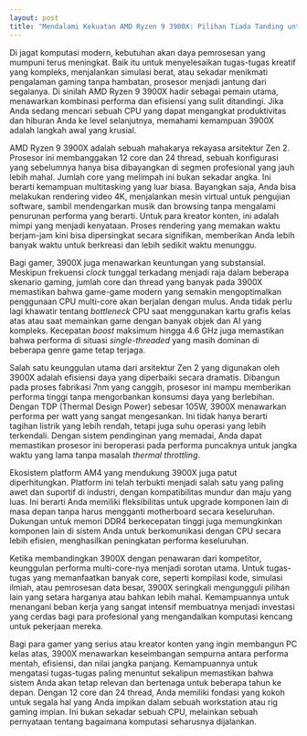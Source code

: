 ```yaml
---
layout: post
title: "Mendalami Kekuatan AMD Ryzen 9 3900X: Pilihan Tiada Tanding untuk Kreator dan Gamer"
---
```


Di jagat komputasi modern, kebutuhan akan daya pemrosesan yang mumpuni terus meningkat. Baik itu untuk menyelesaikan tugas-tugas kreatif yang kompleks, menjalankan simulasi berat, atau sekadar menikmati pengalaman gaming tanpa hambatan, prosesor menjadi jantung dari segalanya. Di sinilah AMD Ryzen 9 3900X hadir sebagai pemain utama, menawarkan kombinasi performa dan efisiensi yang sulit ditandingi. Jika Anda sedang mencari sebuah CPU yang dapat mengangkat produktivitas dan hiburan Anda ke level selanjutnya, memahami kemampuan 3900X adalah langkah awal yang krusial.

AMD Ryzen 9 3900X adalah sebuah mahakarya rekayasa arsitektur Zen 2. Prosesor ini membanggakan 12 core dan 24 thread, sebuah konfigurasi yang sebelumnya hanya bisa dibayangkan di segmen profesional yang jauh lebih mahal. Jumlah core yang melimpah ini bukan sekadar angka. Ini berarti kemampuan multitasking yang luar biasa. Bayangkan saja, Anda bisa melakukan rendering video 4K, menjalankan mesin virtual untuk pengujian software, sambil mendengarkan musik dan browsing tanpa mengalami penurunan performa yang berarti. Untuk para kreator konten, ini adalah mimpi yang menjadi kenyataan. Proses rendering yang memakan waktu berjam-jam kini bisa dipersingkat secara signifikan, memberikan Anda lebih banyak waktu untuk berkreasi dan lebih sedikit waktu menunggu.

Bagi gamer, 3900X juga menawarkan keuntungan yang substansial. Meskipun frekuensi *clock* tunggal terkadang menjadi raja dalam beberapa skenario gaming, jumlah core dan thread yang banyak pada 3900X memastikan bahwa game-game modern yang semakin mengoptimalkan penggunaan CPU multi-core akan berjalan dengan mulus. Anda tidak perlu lagi khawatir tentang *bottleneck* CPU saat menggunakan kartu grafis kelas atas atau saat memainkan game dengan banyak objek dan AI yang kompleks. Kecepatan *boost* maksimum hingga 4.6 GHz juga memastikan bahwa performa di situasi *single-threaded* yang masih dominan di beberapa genre game tetap terjaga.

Salah satu keunggulan utama dari arsitektur Zen 2 yang digunakan oleh 3900X adalah efisiensi daya yang diperbaiki secara dramatis. Dibangun pada proses fabrikasi 7nm yang canggih, prosesor ini mampu memberikan performa tinggi tanpa mengorbankan konsumsi daya yang berlebihan. Dengan TDP (Thermal Design Power) sebesar 105W, 3900X menawarkan performa per watt yang sangat mengesankan. Ini tidak hanya berarti tagihan listrik yang lebih rendah, tetapi juga suhu operasi yang lebih terkendali. Dengan sistem pendinginan yang memadai, Anda dapat memastikan prosesor ini beroperasi pada performa puncaknya untuk jangka waktu yang lama tanpa masalah *thermal throttling*.

Ekosistem platform AM4 yang mendukung 3900X juga patut diperhitungkan. Platform ini telah terbukti menjadi salah satu yang paling awet dan suportif di industri, dengan kompatibilitas mundur dan maju yang luas. Ini berarti Anda memiliki fleksibilitas untuk upgrade komponen lain di masa depan tanpa harus mengganti motherboard secara keseluruhan. Dukungan untuk memori DDR4 berkecepatan tinggi juga memungkinkan komponen lain di sistem Anda untuk berkomunikasi dengan CPU secara lebih efisien, menghasilkan peningkatan performa keseluruhan.

Ketika membandingkan 3900X dengan penawaran dari kompetitor, keunggulan performa multi-core-nya menjadi sorotan utama. Untuk tugas-tugas yang memanfaatkan banyak core, seperti kompilasi kode, simulasi ilmiah, atau pemrosesan data besar, 3900X seringkali mengungguli pilihan lain yang setara harganya atau bahkan lebih mahal. Kemampuannya untuk menangani beban kerja yang sangat intensif membuatnya menjadi investasi yang cerdas bagi para profesional yang mengandalkan komputasi kencang untuk pekerjaan mereka.

Bagi para gamer yang serius atau kreator konten yang ingin membangun PC kelas atas, 3900X menawarkan keseimbangan sempurna antara performa mentah, efisiensi, dan nilai jangka panjang. Kemampuannya untuk mengatasi tugas-tugas paling menuntut sekalipun memastikan bahwa sistem Anda akan tetap relevan dan bertenaga untuk beberapa tahun ke depan. Dengan 12 core dan 24 thread, Anda memiliki fondasi yang kokoh untuk segala hal yang Anda impikan dalam sebuah workstation atau rig gaming impian. Ini bukan sekadar sebuah CPU, melainkan sebuah pernyataan tentang bagaimana komputasi seharusnya dijalankan.
